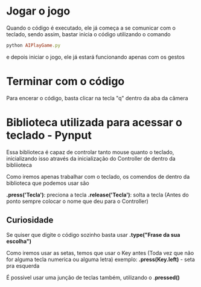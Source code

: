 # Jogar o jogo
Quando o código é executado, ele já começa a se comunicar com o teclado, sendo assim, bastar inicia o código utilizando o comando 
```ruby
python AIPlayGame.py
```
e depois iniciar o jogo, ele já estará funcionando apenas com os gestos

# Terminar com o código
Para encerar o código, basta clicar na tecla "q" dentro da aba da câmera

# Biblioteca utilizada para acessar o teclado - Pynput
Essa biblioteca é capaz de controlar tanto mouse quanto o teclado, inicializando isso através da inicialização do Controller de dentro da bibliioteca

Como iremos apenas trabalhar com o teclado, os comendos de dentro da biblioteca que podemos usar são

**.press('Tecla')**: preciona a tecla
**.release('Tecla')**: solta a tecla
(Antes do ponto sempre colocar o nome que deu para o Controller)

## Curiosidade
Se quiser que digite o código sozinho basta usar **.type("Frase da sua escolha")**

Como iremos usar as setas, temos que usar o Key antes (Toda vez que não for alguma tecla numerica ou alguma letra)
exemplo: **.press(Key.left)** - seta pra esquerda

É possivel usar uma junção de teclas também, utilizando o .**pressed()**
